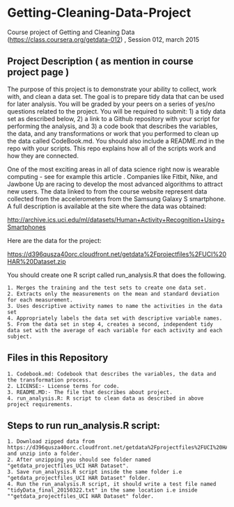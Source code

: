 # Getting-Cleaning-Data-Project

Course project of Getting and Cleaning Data (https://class.coursera.org/getdata-012) , Session 012, march 2015

## Project Description ( as mention in course project page ) 

The purpose of this project is to demonstrate your ability to collect, work with, and clean a data set. The goal is to prepare tidy data that can be used for later analysis. You will be graded by your peers on a series of yes/no questions related to the project. You will be required to submit: 1) a tidy data set as described below, 2) a link to a Github repository with your script for performing the analysis, and 3) a code book that describes the variables, the data, and any transformations or work that you performed to clean up the data called CodeBook.md. You should also include a README.md in the repo with your scripts. This repo explains how all of the scripts work and how they are connected. 

One of the most exciting areas in all of data science right now is wearable computing - see for example this article . Companies like Fitbit, Nike, and Jawbone Up are racing to develop the most advanced algorithms to attract new users. The data linked to from the course website represent data collected from the accelerometers from the Samsung Galaxy S smartphone. A full description is available at the site where the data was obtained:

http://archive.ics.uci.edu/ml/datasets/Human+Activity+Recognition+Using+Smartphones

Here are the data for the project:

https://d396qusza40orc.cloudfront.net/getdata%2Fprojectfiles%2FUCI%20HAR%20Dataset.zip

 You should create one R script called run_analysis.R that does the following. 

    1. Merges the training and the test sets to create one data set.
    2. Extracts only the measurements on the mean and standard deviation for each measurement. 
    3. Uses descriptive activity names to name the activities in the data set
    4. Appropriately labels the data set with descriptive variable names. 
    5. From the data set in step 4, creates a second, independent tidy data set with the average of each variable for each activity and each subject.

## Files in this Repository
    1. Codebook.md: Codebook that describes the variables, the data and the transformation process.
    2. LICENSE:- License terms for code.
    3. README.MD:- The file that describes about project. 
    4. run_analysis.R: R script to clean data as described in above project requirements. 

## Steps to run run_analysis.R script:
    1. Download zipped data from https://d396qusza40orc.cloudfront.net/getdata%2Fprojectfiles%2FUCI%20HAR%20Dataset.zip  and unzip into a folder.
    2. After unzipping you should see folder named "getdata_projectfiles_UCI HAR Dataset".
    3. Save run_analysis.R script inside the same folder i.e "getdata_projectfiles_UCI HAR Dataset" folder. 
    4. Run the run_analysis.R script, it should write a test file named "tidyData_final_20150322.txt" in the same location i.e inside ""getdata_projectfiles_UCI HAR Dataset" folder.
    
    
    

